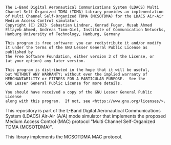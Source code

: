     The L-Band Digital Aeronautical Communications System (LDACS) Multi Channel Self-Organized TDMA (TDMA) Library provides an implementation of Multi Channel Self-Organized TDMA (MCSOTDMA) for the LDACS Air-Air Medium Access Control simulator.
    Copyright (C) 2023  Sebastian Lindner, Konrad Fuger, Musab Ahmed Eltayeb Ahmed, Andreas Timm-Giel, Institute of Communication Networks, Hamburg University of Technology, Hamburg, Germany

    This program is free software: you can redistribute it and/or modify
    it under the terms of the GNU Lesser General Public License as published by
    the Free Software Foundation, either version 3 of the License, or
    (at your option) any later version.

    This program is distributed in the hope that it will be useful,
    but WITHOUT ANY WARRANTY; without even the implied warranty of
    MERCHANTABILITY or FITNESS FOR A PARTICULAR PURPOSE.  See the
    GNU Lesser General Public License for more details.

    You should have received a copy of the GNU Lesser General Public License
    along with this program.  If not, see <https://www.gnu.org/licenses/>.

This repository is part of the L-Band Digital Aeronautical Communications System (LDACS) Air-Air (A/A) mode simulator that implements the proposed Medium Access Control (MAC) protocol "Multi Channel Self-Organized TDMA (MCSOTDMA)".

This library implements the MCSOTDMA MAC protocol.
